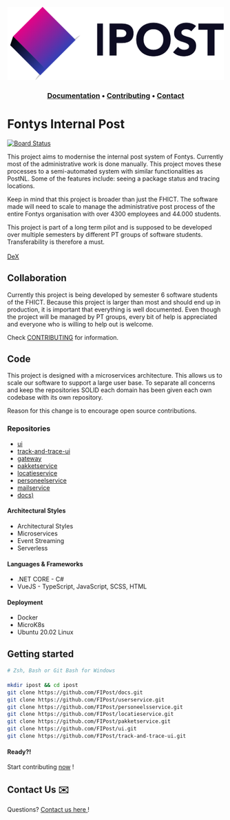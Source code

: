 ![ipost-logo](./assets/logo-name.png)
<h3 align="middle">
  <a href="https://github.com/FIPost/docs">Documentation</a>
  <a>•</a>
  <a href="https://github.com/FIPost/docs/blob/master/CONTRIBUTING.md">Contributing</a>
  <a>•</a>
  <a href="https://github.com/FIPost/docs/blob/master/CONTACT.md">Contact</a>
</h3>

# Fontys Internal Post
[![Board Status](https://dev.azure.com/405273/a464a51f-a9d3-415a-983c-ecc9f9e1e117/e58d8192-5262-4682-856c-da357d004679/_apis/work/boardbadge/8203b7d2-166a-4745-ab05-5fc958846334)](https://dev.azure.com/405273/a464a51f-a9d3-415a-983c-ecc9f9e1e117/_boards/board/t/e58d8192-5262-4682-856c-da357d004679/Microsoft.RequirementCategory)

This project aims to modernise the internal post system of Fontys. Currently most of the administrative work is done manually. This project moves these processes to a semi-automated system with similar functionalities as PostNL. Some of the features include: seeing a package status and tracing locations.

Keep in mind that this project is broader than just the FHICT. The software made will need to scale to manage the administrative post process of the entire Fontys organisation with over 4300 employees and 44.000 students.

This project is part of a long term pilot and is supposed to be developed over multiple semesters by different PT groups of software students. Transferability is therefore a must.
<br/><br/>
[DeX](https://dex.software/project/details/119-Fontys-Internal-Post)

## Collaboration

Currently this project is being developed by semester 6 software students of the FHICT. Because this project is larger than most and should end up in production, it is important that everything is well documented. Even though the project will be managed by PT groups, every bit of help is appreciated and everyone who is willing to help out is welcome.

Check [CONTRIBUTING](https://github.com/FIPost/docs/blob/master/CONTRIBUTING.md) for information.

## Code
This project is designed with a microservices architecture. This allows us to scale our software to support a large user base. To separate all concerns and keep the repositories SOLID each domain has been given each own codebase with its own repository.

Reason for this change is to encourage open source contributions.

### Repositories
- [ui](https://github.com/FIPost/ui)
- [track-and-trace-ui ](https://github.com/FIPost/track-and-trace-ui)
- [gateway](https://github.com/FIPost/api-gateway)
- [pakketservice](https://github.com/FIPost/pakketservice)
- [locatieservice](https://github.com/FIPost/locatieservice)
- [personeelservice](https://github.com/FIPost/personeel-service)
- [mailservice](https://github.com/FIPost/MailService)
- [docs)](https://github.com/FIPost/docs)

#### Architectural Styles
- Architectural Styles
- Microservices
- Event Streaming
- Serverless

#### Languages & Frameworks
- .NET CORE - C#
- VueJS - TypeScript, JavaScript, SCSS, HTML

#### Deployment
- Docker
- MicroK8s
- Ubuntu 20.02 Linux

## Getting started
```zsh
# Zsh, Bash or Git Bash for Windows

mkdir ipost && cd ipost
git clone https://github.com/FIPost/docs.git
git clone https://github.com/FIPost/userservice.git
git clone https://github.com/FIPost/personeelsservice.git
git clone https://github.com/FIPost/locatieservice.git
git clone https://github.com/FIPost/pakketservice.git
git clone https://github.com/FIPost/ui.git
git clone https://github.com/FIPost/track-and-trace-ui.git
```

#### Ready?! 
Start contributing [<ins>now</ins>](https://github.com/FIPost/docs/blob/master/CONTRIBUTING.md) ! 

## Contact Us ✉️ 
Questions? [<ins>Contact us here </ins>](https://github.com/FIPost/docs/blob/master/CONTACT.md) !
